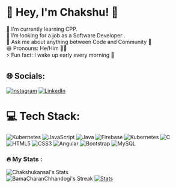 # 💫 Hey, I'm Chakshu! 🐥
🌱 I'm currently learning CPP. <br>🤔 I’m looking for a job as a Software Developer .<br>💬 Ask me about anything between Code and Community 💖<br>😄 Pronouns: He/Him 💁‍♂️<br>⚡ Fun fact: I wake up early every morning 🦉


## 🌐 Socials:
[![Instagram](https://img.shields.io/badge/Instagram-%23E4405F.svg?logo=Instagram&logoColor=white)](https://instagram.com/chakshukansal) [![LinkedIn](https://img.shields.io/badge/LinkedIn-%230077B5.svg?logo=linkedin&logoColor=white)](https://linkedin.com/in/chakshukansal/)  


# 💻 Tech Stack:
![Kubernetes](https://img.shields.io/badge/kubernetes-%23326ce5.svg?style=for-the-badge&logo=kubernetes&logoColor=white) ![JavaScript](https://img.shields.io/badge/javascript-%23323330.svg?style=for-the-badge&logo=javascript&logoColor=%23F7DF1E) ![Java](https://img.shields.io/badge/java-%23ED8B00.svg?style=for-the-badge&logo=java&logoColor=white) ![Firebase](https://img.shields.io/badge/firebase-%23039BE5.svg?style=for-the-badge&logo=firebase) ![Kubernetes](https://img.shields.io/badge/kubernetes-%23326ce5.svg?style=for-the-badge&logo=kubernetes&logoColor=white) ![C](https://img.shields.io/badge/c-%2300599C.svg?style=for-the-badge&logo=c&logoColor=white) ![HTML5](https://img.shields.io/badge/html5-%23E34F26.svg?style=for-the-badge&logo=html5&logoColor=white) ![CSS3](https://img.shields.io/badge/css3-%231572B6.svg?style=for-the-badge&logo=css3&logoColor=white) ![Angular](https://img.shields.io/badge/angular-%23DD0031.svg?style=for-the-badge&logo=angular&logoColor=white) ![Bootstrap](https://img.shields.io/badge/bootstrap-%23563D7C.svg?style=for-the-badge&logo=bootstrap&logoColor=white) ![MySQL](https://img.shields.io/badge/mysql-%2300f.svg?style=for-the-badge&logo=mysql&logoColor=white)

### :fire: My Stats :

![Chakshukansal's Stats](https://github-readme-stats.vercel.app/api?username=ChakshuKansal&theme=vue-dark&show_icons=true&hide_border=true&count_private=true)<br/>
![BamaCharanChhandogi's Streak](https://github-readme-streak-stats.herokuapp.com/?user=ChakshuKansal&theme=vue-dark&hide_border=true) 
[![Stats](https://github-stats-alpha.vercel.app/api?username=ChakshuKansal&cc=222425&tc=fff&ic=fff&bc=222425 "Stats")](https://github-stats-alpha.vercel.app/api?username=ChakshuKansal&cc=222425&tc=fff&ic=fff&bc=222425 "Stats") 


<!-- Proudly created with GPRM ( https://gprm.itsvg.in ) -->
